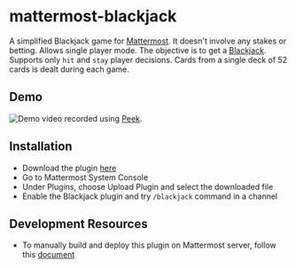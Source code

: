 # mattermost-blackjack
A simplified Blackjack game for [Mattermost](https://mattermost.org). It doesn't involve any stakes or betting. Allows single player mode. The objective is to get a [Blackjack](https://en.wikipedia.org/wiki/Blackjack).
Supports only `hit` and `stay` player decisions. Cards from a single deck of 52 cards is dealt during each game.
## Demo
![Demo video](public/blackjackDemo.gif) recorded using [Peek](https://github.com/phw/peek).
## Installation
* Download the plugin [here](https://github.com/girish17/mattermost-blackjack/releases/download/v1.0.1/com.girishm.mattermost-blackjack-1.0.0.tar.gz)
* Go to Mattermost System Console
* Under Plugins, choose Upload Plugin and select the downloaded file
* Enable the Blackjack plugin and try `/blackjack` command in a channel
## Development Resources
* To manually build and deploy this plugin on Mattermost server, follow this [document](https://developers.mattermost.com/extend/plugins/developer-setup/)
